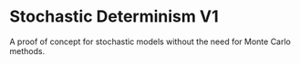 # Stochastic Determinism V1

A proof of concept for stochastic models without the need for Monte Carlo methods.